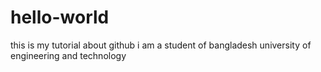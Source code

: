 # hello-world
this is my tutorial about github
i am a student of bangladesh university of engineering and technology
